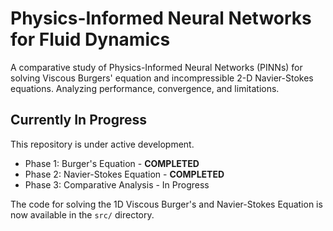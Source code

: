 # Physics-Informed Neural Networks for Fluid Dynamics
A comparative study of Physics-Informed Neural Networks (PINNs) for solving Viscous Burgers' equation and incompressible 2-D Navier-Stokes equations. Analyzing performance, convergence, and limitations.

## Currently In Progress 
This repository is under active development.
*   Phase 1: Burger's Equation - **COMPLETED** 
*   Phase 2: Navier-Stokes Equation - **COMPLETED** 
*   Phase 3: Comparative Analysis - In Progress

The code for solving the 1D Viscous Burger's and Navier-Stokes Equation is now available in the `src/` directory.
